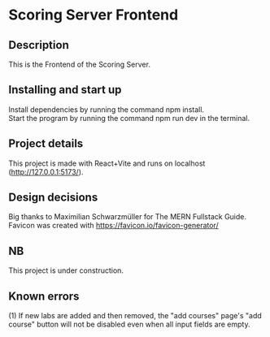 # Scoring Server Frontend

## Description

This is the Frontend of the Scoring Server.

## Installing and start up

Install dependencies by running the command npm install.
<br />
Start the program by running the command npm run dev in the terminal.

## Project details

This project is made with React+Vite and runs on localhost (http://127.0.0.1:5173/).

## Design decisions

Big thanks to Maximilian Schwarzmüller for The MERN Fullstack Guide.
<br />
Favicon was created with https://favicon.io/favicon-generator/

## NB

This project is under construction.

## Known errors

(1) If new labs are added and then removed, the "add courses" page's "add course" button will not be disabled even when all input fields are empty.
